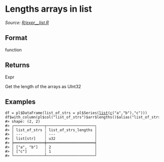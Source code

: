 # Lengths arrays in list

*Source: [R/expr__list.R](https://github.com/pola-rs/r-polars/tree/main/R/expr__list.R)*

## Format

function

## Returns

Expr

Get the length of the arrays as UInt32

## Examples

<pre class='r-example'><code><span class='r-in'><span><span class='va'>df</span> <span class='op'>=</span> <span class='va'>pl</span><span class='op'>$</span><span class='fu'>DataFrame</span><span class='op'>(</span>list_of_strs <span class='op'>=</span> <span class='va'>pl</span><span class='op'>$</span><span class='fu'>Series</span><span class='op'>(</span><span class='fu'><a href='https://rdrr.io/r/base/list.html'>list</a></span><span class='op'>(</span><span class='fu'><a href='https://rdrr.io/r/base/c.html'>c</a></span><span class='op'>(</span><span class='st'>"a"</span>,<span class='st'>"b"</span><span class='op'>)</span>,<span class='st'>"c"</span><span class='op'>)</span><span class='op'>)</span><span class='op'>)</span></span></span>
<span class='r-in'><span><span class='va'>df</span><span class='op'>$</span><span class='fu'>with_column</span><span class='op'>(</span><span class='va'>pl</span><span class='op'>$</span><span class='fu'>col</span><span class='op'>(</span><span class='st'>"list_of_strs"</span><span class='op'>)</span><span class='op'>$</span><span class='va'>arr</span><span class='op'>$</span><span class='fu'>lengths</span><span class='op'>(</span><span class='op'>)</span><span class='op'>$</span><span class='fu'>alias</span><span class='op'>(</span><span class='st'>"list_of_strs_lengths"</span><span class='op'>)</span><span class='op'>)</span></span></span>
<span class='r-out co'><span class='r-pr'>#&gt;</span> shape: (2, 2)</span>
<span class='r-out co'><span class='r-pr'>#&gt;</span> ┌──────────────┬──────────────────────┐</span>
<span class='r-out co'><span class='r-pr'>#&gt;</span> │ list_of_strs ┆ list_of_strs_lengths │</span>
<span class='r-out co'><span class='r-pr'>#&gt;</span> │ ---          ┆ ---                  │</span>
<span class='r-out co'><span class='r-pr'>#&gt;</span> │ list[str]    ┆ u32                  │</span>
<span class='r-out co'><span class='r-pr'>#&gt;</span> ╞══════════════╪══════════════════════╡</span>
<span class='r-out co'><span class='r-pr'>#&gt;</span> │ ["a", "b"]   ┆ 2                    │</span>
<span class='r-out co'><span class='r-pr'>#&gt;</span> │ ["c"]        ┆ 1                    │</span>
<span class='r-out co'><span class='r-pr'>#&gt;</span> └──────────────┴──────────────────────┘</span>
 </code></pre>